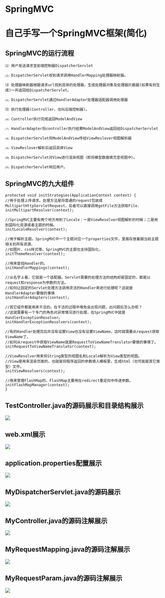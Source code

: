 # SpringMVC
# 自己手写一个SpringMVC框架(简化)
## SpringMVC的运行流程

    ⑴ 用户发送请求至前端控制器DispatcherServlet

    ⑵ DispatcherServlet收到请求调用HandlerMapping处理器映射器。

    ⑶ 处理器映射器根据请求url找到具体的处理器，生成处理器对象及处理器拦截器(如果有则生成)一并返回给DispatcherServlet。

    ⑷ DispatcherServlet通过HandlerAdapter处理器适配器调用处理器

    ⑸ 执行处理器(Controller，也叫后端控制器)。

    ⑹ Controller执行完成返回ModelAndView

    ⑺ HandlerAdapter将controller执行结果ModelAndView返回给DispatcherServlet

    ⑻ DispatcherServlet将ModelAndView传给ViewReslover视图解析器

    ⑼ ViewReslover解析后返回具体View

    ⑽ DispatcherServlet对View进行渲染视图（即将模型数据填充至视图中）。
    
    ⑾ DispatcherServlet响应用户。

## SpringMVC的九大组件
    

    protected void initStrategies(ApplicationContext context) {
    //用于处理上传请求。处理方法是将普通的request包装成MultipartHttpServletRequest，后者可以直接调用getFile方法获取File.
    initMultipartResolver(context);

    //SpringMVC主要有两个地方用到了Locale：一是ViewResolver视图解析的时候；二是用到国际化资源或者主题的时候。
    initLocaleResolver(context); 

    //用于解析主题。SpringMVC中一个主题对应一个properties文件，里面存放着跟当前主题相关的所有资源、
    //如图片、css样式等。SpringMVC的主题也支持国际化， 
    initThemeResolver(context);

    //用来查找Handler的。
    initHandlerMappings(context);

    //从名字上看，它就是一个适配器。Servlet需要的处理方法的结构却是固定的，都是以request和response为参数的方法。
    //如何让固定的Servlet处理方法调用灵活的Handler来进行处理呢？这就是HandlerAdapter要做的事情
    initHandlerAdapters(context);

    //其它组件都是用来干活的。在干活的过程中难免会出现问题，出问题后怎么办呢？
    //这就需要有一个专门的角色对异常情况进行处理，在SpringMVC中就是HandlerExceptionResolver。
    initHandlerExceptionResolvers(context);

    //有的Handler处理完后并没有设置View也没有设置ViewName，这时就需要从request获取ViewName了，
    //如何从request中获取ViewName就是RequestToViewNameTranslator要做的事情了。
    initRequestToViewNameTranslator(context);

    //ViewResolver用来将String类型的视图名和Locale解析为View类型的视图。
    //View是用来渲染页面的，也就是将程序返回的参数填入模板里，生成html（也可能是其它类型）文件。
    initViewResolvers(context);

    //用来管理FlashMap的，FlashMap主要用在redirect重定向中传递参数。
    initFlashMapManager(context); 
    }
## TestController.java的源码展示和目录结构展示
![](./src/main/resources/img/TestController.png)
## web.xml展示
![](./src/main/resources/img/web.xml.png)
## application.properties配置展示
![](./src/main/resources/img/application.properties.png)
## MyDispatcherServlet.java的源码展示
![](./src/main/resources/img/MyDispatcherServlet.png)
## MyController.java的源码注解展示
![](./src/main/resources/img/MyController.png)
## MyRequestMapping.java的源码注解展示
![](./src/main/resources/img/MyRequestMapping.png)
## MyRequestParam.java的源码注解展示
![](./src/main/resources/img/MyRequestParam.png)


